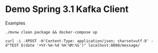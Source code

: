 # Demo Spring 3.1 Kafka Client

Examples
```
./mvnw clean package && docker-compose up

curl -i -XPOST -H'Content-Type: application/json; charset=utf-8' -d"TEST $(date '+%Y-%m-%d %H:%M:%S')" localhost:8080/message/
```
